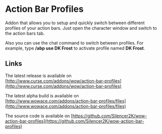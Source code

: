 Action Bar Profiles
===================

Addon that allows you to setup and quickly switch between different profiles of your action bars. Just open the character window and switch to the action bars tab.

Also you can use the chat command to switch between profiles. For example, type **/abp use DK Frost** to activate profile named **DK Frost**.

Links
-----

The latest release is available on [http://www.curse.com/addons/wow/action-bar-profiles](http://www.curse.com/addons/wow/action-bar-profiles)

The latest alpha build is available on [http://www.wowace.com/addons/action-bar-profiles/files](http://www.wowace.com/addons/action-bar-profiles/files)

The source code is available on [https://github.com/Silencer2K/wow-action-bar-profiles](https://github.com/Silencer2K/wow-action-bar-profiles)
